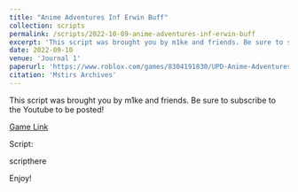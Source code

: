 ```yaml
---
title: "Anime Adventures Inf Erwin Buff"
collection: scripts
permalink: /scripts/2022-10-09-anime-adventures-inf-erwin-buff
excerpt: 'This script was brought you by m1ke and friends. Be sure to subscribe to the Youtube to be posted!'
date: 2022-09-10
venue: 'Journal 1'
paperurl: 'https://www.roblox.com/games/8304191830/UPD-Anime-Adventures'
citation: 'Mstirs Archives'
---
```

This script was brought you by m1ke and friends. Be sure to subscribe to the Youtube to be posted!

[Game Link](https://www.roblox.com/games/8304191830/UPD-Anime-Adventures)

Script:

scripthere

Enjoy!
